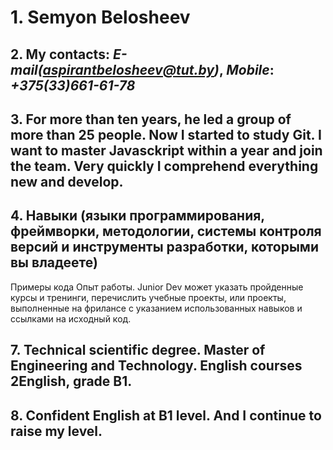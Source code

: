 # 1. **Semyon Belosheev**
## 2. My contacts: *E-mail(aspirantbelosheev@tut.by)*, *Mobile*: *+375(33)661-61-78*   
## 3. For more than ten years, he led a group of more than 25 people. Now I started to study Git. I want to master Javasckript within a year and join the team. Very quickly I comprehend everything new and develop.
## 4. Навыки (языки программирования, фреймворки, методологии, системы контроля версий и инструменты разработки, которыми вы владеете)
Примеры кода
Опыт работы. Junior Dev может указать пройденные курсы и тренинги, перечислить учебные проекты, или проекты, выполненные на фрилансе с указанием использованных навыков и ссылками на исходный код.
## 7. Technical scientific degree. Master of Engineering and Technology. English courses 2English, grade B1.
## 8. Confident English at B1 level. And I continue to raise my level.

